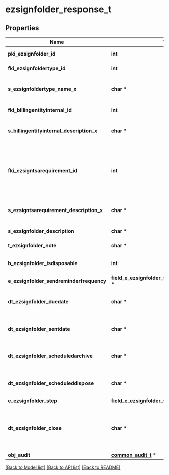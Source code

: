 # ezsignfolder_response_t

## Properties
Name | Type | Description | Notes
------------ | ------------- | ------------- | -------------
**pki_ezsignfolder_id** | **int** | The unique ID of the Ezsignfolder | 
**fki_ezsignfoldertype_id** | **int** | The unique ID of the Ezsignfoldertype. | 
**s_ezsignfoldertype_name_x** | **char \*** | The name of the Ezsignfoldertype in the language of the requester | 
**fki_billingentityinternal_id** | **int** | The unique ID of the Billingentityinternal. | 
**s_billingentityinternal_description_x** | **char \*** | The description of the Billingentityinternal in the language of the requester | 
**fki_ezsigntsarequirement_id** | **int** | The unique ID of the Ezsigntsarequirement.  Determine if a Time Stamping Authority should add a timestamp on each of the signature. Valid values:  |Value|Description| |-|-| |1|No. TSA Timestamping will requested. This will make all signatures a lot faster since no round-trip to the TSA server will be required. Timestamping will be made using eZsign server&#39;s time.| |2|Best effort. Timestamping from a Time Stamping Authority will be requested but is not mandatory. In the very improbable case it cannot be completed, the timestamping will be made using eZsign server&#39;s time. **Additional fee applies**| |3|Mandatory. Timestamping from a Time Stamping Authority will be requested and is mandatory. In the very improbable case it cannot be completed, the signature will fail and the user will be asked to retry. **Additional fee applies**| | 
**s_ezsigntsarequirement_description_x** | **char \*** | The description of the Ezsigntsarequirement in the language of the requester | 
**s_ezsignfolder_description** | **char \*** | The description of the Ezsignfolder | 
**t_ezsignfolder_note** | **char \*** | Note about the Ezsignfolder | 
**b_ezsignfolder_isdisposable** | **int** | If the Ezsigndocument can be disposed | 
**e_ezsignfolder_sendreminderfrequency** | **field_e_ezsignfolder_sendreminderfrequency_t \*** |  | 
**dt_ezsignfolder_duedate** | **char \*** | The maximum date and time at which the Ezsignfolder can be signed. | [optional] 
**dt_ezsignfolder_sentdate** | **char \*** | The date and time at which the Ezsign folder was sent the last time. | [optional] 
**dt_ezsignfolder_scheduledarchive** | **char \*** | The scheduled date and time at which the Ezsignfolder should be archived. | [optional] 
**dt_ezsignfolder_scheduleddispose** | **char \*** | The scheduled date at which the Ezsignfolder should be Disposed. | [optional] 
**e_ezsignfolder_step** | **field_e_ezsignfolder_step_t \*** |  | 
**dt_ezsignfolder_close** | **char \*** | The date and time at which the folder was closed. Either by applying the last signature or by completing it prematurely. | [optional] 
**obj_audit** | [**common_audit_t**](common_audit.md) \* |  | 

[[Back to Model list]](../README.md#documentation-for-models) [[Back to API list]](../README.md#documentation-for-api-endpoints) [[Back to README]](../README.md)


